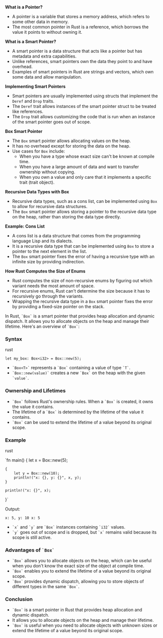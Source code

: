


**What is a Pointer?**

* A pointer is a variable that stores a memory address, which refers to some other data in memory.
* The most common pointer in Rust is a reference, which borrows the value it points to without owning it.

**What is a Smart Pointer?**

* A smart pointer is a data structure that acts like a pointer but has metadata and extra capabilities.
* Unlike references, smart pointers own the data they point to and have overhead.
* Examples of smart pointers in Rust are strings and vectors, which own some data and allow manipulation.

**Implementing Smart Pointers**

* Smart pointers are usually implemented using structs that implement the `Deref` and `Drop` traits.
* The `Deref` trait allows instances of the smart pointer struct to be treated like references.
* The `Drop` trait allows customizing the code that is run when an instance of the smart pointer goes out of scope.

**Box Smart Pointer**

* The `Box` smart pointer allows allocating values on the heap.
* It has no overhead except for storing the data on the heap.
* Use cases for `Box` include:
	+ When you have a type whose exact size can't be known at compile time.
	+ When you have a large amount of data and want to transfer ownership without copying.
	+ When you own a value and only care that it implements a specific trait (trait object).

**Recursive Data Types with Box**

* Recursive data types, such as a cons list, can be implemented using `Box` to allow for recursive data structures.
* The `Box` smart pointer allows storing a pointer to the recursive data type on the heap, rather than storing the data type directly.

**Example: Cons List**

* A cons list is a data structure that comes from the programming language Lisp and its dialects.
* It is a recursive data type that can be implemented using `Box` to store a pointer to the next element in the list.
* The `Box` smart pointer fixes the error of having a recursive type with an infinite size by providing indirection.

**How Rust Computes the Size of Enums**

* Rust computes the size of non-recursive enums by figuring out which variant needs the most amount of space.
* For recursive enums, Rust can't determine the size because it has to recursively go through the variants.
* Wrapping the recursive data type in a `Box` smart pointer fixes the error by providing a fixed-size pointer on the stack.


In Rust, `` `Box` `` is a smart pointer that provides heap allocation and dynamic dispatch. It allows you to allocate objects on the heap and manage their lifetime. Here's an overview of `` `Box` ``:

### Syntax

rust

`let my_box: Box<i32> = Box::new(5);` 

-   `` `Box<T>` ``  represents a  `` `Box` ``  containing a value of type  `` `T` ``.
-   `` `Box::new(value)` ``  creates a new  `` `Box` ``  on the heap with the given  `` `value` ``.

### Ownership and Lifetimes

-   `` `Box` ``  follows Rust's ownership rules. When a  `` `Box` ``  is created, it owns the value it contains.
-   The lifetime of a  `` `Box` ``  is determined by the lifetime of the value it contains.
-   `` `Box` ``  can be used to extend the lifetime of a value beyond its original scope.

### Example

rust

`fn main() {
    let x = Box::new(5);
    
    {
        let y = Box::new(10);
        println!("x: {}, y: {}", x, y);
    }
    
    println!("x: {}", x);
}` 

Output:

`x: 5, y: 10
x: 5` 

-   `` `x` ``  and  `` `y` ``  are  `` `Box` ``  instances containing  `` `i32` ``  values.
-   `` `y` ``  goes out of scope and is dropped, but  `` `x` ``  remains valid because its scope is still active.

### Advantages of  `` `Box` ``

-   `` `Box` ``  allows you to allocate objects on the heap, which can be useful when you don't know the exact size of the object at compile time.
-   `` `Box` ``  enables you to extend the lifetime of a value beyond its original scope.
-   `` `Box` ``  provides dynamic dispatch, allowing you to store objects of different types in the same  `` `Box` ``.

### Conclusion

-   `` `Box` ``  is a smart pointer in Rust that provides heap allocation and dynamic dispatch.
-   It allows you to allocate objects on the heap and manage their lifetime.
-   `` `Box` ``  is useful when you need to allocate objects with unknown sizes or extend the lifetime of a value beyond its original scope.